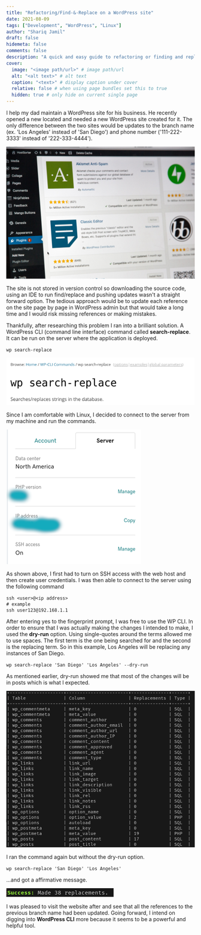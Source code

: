 ```yaml
---
title: "Refactoring/Find-&-Replace on a WordPress site"
date: 2021-08-09
tags: ["Development", "WordPress", "Linux"]
author: "Shariq Jamil"
draft: false
hidemeta: false
comments: false
description: "A quick and easy guide to refactoring or finding and replacing phrases in WordPress"
cover:
  image: "<image path/url>" # image path/url
  alt: "<alt text>" # alt text
  caption: "<text>" # display caption under cover
  relative: false # when using page bundles set this to true
  hidden: true # only hide on current single page
---
```


I help my dad maintain a WordPress site for his business. He recently opened a new located and needed a new WordPress site created for it. The only difference between the two sites would be updates to the branch name (ex. 'Los Angeles' instead of 'San Diego') and phone number ('111-222-3333' instead of '222-333-4444'). 

![regular](wp.jpg)

The site is not stored in version control so downloading the source code, using an IDE to run find/replace and pushing updates wasn't a straight forward option. The tedious approach would be to update each reference on the site page by page in WordPress admin but that would take a long time and I would risk missing references or making mistakes. 

Thankfully, after researching this problem I ran into a brilliant solution. A WordPress CLI (command line interface) command called **search-replace**. It can be run on the server where the application is deployed.  

    wp search-replace

![regular](sr.png)

Since I am comfortable with Linux, I decided to connect to the server from my machine and run the commands.  

![regular](ssh.png)

As shown above, I first had to turn on SSH access with the web host and then create user credentials. I was then able to connect to the server using the following command

    ssh <user>@<ip address>
    # example
    ssh user123@192.168.1.1

After entering yes to the fingerprint prompt, I was free to use the WP CLI. In order to ensure that I was actually making the changes I intended to make, I used the **dry-run** option. Using single-quotes around the terms allowed me to use spaces. The first term is the one being searched for and the second is the replacing term. So in this example, Los Angeles will be replacing any instances of San Diego. 

    wp search-replace 'San Diego' 'Los Angeles' --dry-run

As mentioned earlier, dry-run showed me that most of the changes will be in posts which is what I expected. 

![regular](dry-run.png)

I ran the command again but without the dry-run option. 
    
    wp search-replace 'San Diego' 'Los Angeles'

...and got a affirmative message. 

![regular](yes.png)

I was pleased to visit the website after and see that all the references to the previous branch name had been updated. Going forward, I intend on digging into **WordPress CLI** more because it seems to be a powerful and helpful tool. 